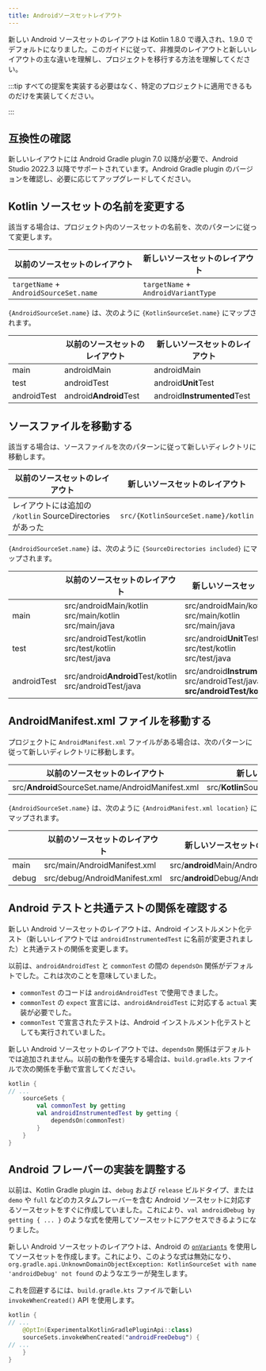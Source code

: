 ```yaml
---
title: Androidソースセットレイアウト
---
```

新しい Android ソースセットのレイアウトは Kotlin 1.8.0 で導入され、1.9.0 でデフォルトになりました。このガイドに従って、非推奨のレイアウトと新しいレイアウトの主な違いを理解し、プロジェクトを移行する方法を理解してください。

:::tip
すべての提案を実装する必要はなく、特定のプロジェクトに適用できるものだけを実装してください。

:::

## 互換性の確認

新しいレイアウトには Android Gradle plugin 7.0 以降が必要で、Android Studio 2022.3 以降でサポートされています。Android Gradle plugin のバージョンを確認し、必要に応じてアップグレードしてください。

## Kotlin ソースセットの名前を変更する

該当する場合は、プロジェクト内のソースセットの名前を、次のパターンに従って変更します。

| 以前のソースセットのレイアウト             | 新しいソースセットのレイアウト               |
|----------------------------------------|-------------------------------------|
| `targetName` + `AndroidSourceSet.name` | `targetName` + `AndroidVariantType` |

`{AndroidSourceSet.name}` は、次のように `{KotlinSourceSet.name}` にマップされます。

|             | 以前のソースセットのレイアウト | 新しいソースセットのレイアウト          |
|-------------|----------------------------|--------------------------------|
| main        | androidMain                | androidMain                    |
| test        | androidTest                | android<b>Unit</b>Test         |
| androidTest | android<b>Android</b>Test  | android<b>Instrumented</b>Test |

## ソースファイルを移動する

該当する場合は、ソースファイルを次のパターンに従って新しいディレクトリに移動します。

| 以前のソースセットのレイアウト                            | 新しいソースセットのレイアウト               |
|-------------------------------------------------------|-------------------------------------|
| レイアウトには追加の `/kotlin` SourceDirectories があった | `src/{KotlinSourceSet.name}/kotlin` |

`{AndroidSourceSet.name}` は、次のように `{SourceDirectories included}` にマップされます。

|             | 以前のソースセットのレイアウト                                    | 新しいソースセットのレイアウト                                                                             |
|-------------|---------------------------------------------------------------|---------------------------------------------------------------------------------------------------|
| main        | src/androidMain/kotlin<br/>src/main/kotlin<br/>src/main/java  | src/androidMain/kotlin<br/>src/main/kotlin<br/>src/main/java                                      |
| test        | src/androidTest/kotlin<br/>src/test/kotlin<br/>src/test/java  | src/android<b>Unit</b>Test/kotlin<br/>src/test/kotlin<br/>src/test/java                           |
| androidTest | src/android<b>Android</b>Test/kotlin<br/>src/androidTest/java | src/android<b>Instrumented</b>Test/kotlin<br/>src/androidTest/java, <b>src/androidTest/kotlin</b> |

## AndroidManifest.xml ファイルを移動する

プロジェクトに `AndroidManifest.xml` ファイルがある場合は、次のパターンに従って新しいディレクトリに移動します。

| 以前のソースセットのレイアウト                             | 新しいソースセットのレイアウト                                 |
|--------------------------------------------------------|-------------------------------------------------------|
| src/**Android**SourceSet.name/AndroidManifest.xml | src/**Kotlin**SourceSet.name/AndroidManifest.xml |

`{AndroidSourceSet.name}` は、次のように `{AndroidManifest.xml location}` にマップされます。

|       | 以前のソースセットのレイアウト    | 新しいソースセットのレイアウト                       |
|-------|-------------------------------|---------------------------------------------|
| main  | src/main/AndroidManifest.xml  | src/<b>android</b>Main/AndroidManifest.xml  |
| debug | src/debug/AndroidManifest.xml | src/<b>android</b>Debug/AndroidManifest.xml |

## Android テストと共通テストの関係を確認する

新しい Android ソースセットのレイアウトは、Android インストルメント化テスト（新しいレイアウトでは `androidInstrumentedTest` に名前が変更されました）と共通テストの関係を変更します。

以前は、`androidAndroidTest` と `commonTest` の間の `dependsOn` 関係がデフォルトでした。これは次のことを意味していました。

* `commonTest` のコードは `androidAndroidTest` で使用できました。
* `commonTest` の `expect` 宣言には、`androidAndroidTest` に対応する `actual` 実装が必要でした。
* `commonTest` で宣言されたテストは、Android インストルメント化テストとしても実行されていました。

新しい Android ソースセットのレイアウトでは、`dependsOn` 関係はデフォルトでは追加されません。以前の動作を優先する場合は、`build.gradle.kts` ファイルで次の関係を手動で宣言してください。

```kotlin
kotlin {
// ...
    sourceSets {
        val commonTest by getting
        val androidInstrumentedTest by getting {
            dependsOn(commonTest)
        }
    }
}
```

## Android フレーバーの実装を調整する

以前は、Kotlin Gradle plugin は、`debug` および `release` ビルドタイプ、または `demo` や `full` などのカスタムフレーバーを含む Android ソースセットに対応するソースセットをすぐに作成していました。これにより、`val androidDebug by getting { ... }` のような式を使用してソースセットにアクセスできるようになりました。

新しい Android ソースセットのレイアウトは、Android の [`onVariants`](https://developer.android.com/reference/tools/gradle-api/8.0/com/android/build/api/variant/AndroidComponentsExtension#onVariants(com.android.build.api.variant.VariantSelector,kotlin.Function1)) を使用してソースセットを作成します。これにより、このような式は無効になり、`org.gradle.api.UnknownDomainObjectException: KotlinSourceSet with name 'androidDebug' not found` のようなエラーが発生します。

これを回避するには、`build.gradle.kts` ファイルで新しい `invokeWhenCreated()` API を使用します。

```kotlin
kotlin {
// ...
    @OptIn(ExperimentalKotlinGradlePluginApi::class)
    sourceSets.invokeWhenCreated("androidFreeDebug") {
// ...
    }
}
```